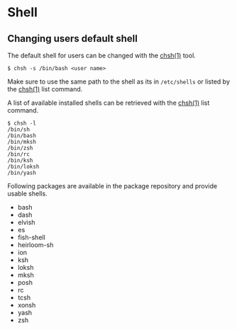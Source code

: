 # Shell

## Changing users default shell

The default shell for users can be changed with the
[chsh(1)](https://man.voidlinux.org/chsh.1) tool.

```
$ chsh -s /bin/bash <user name>
```

Make sure to use the same path to the shell as its in `/etc/shells` or listed by
the [chsh(1)](https://man.voidlinux.org/chsh.1) list command.

A list of available installed shells can be retrieved with the
[chsh(1)](https://man.voidlinux.org/chsh.1) list command.

```
$ chsh -l
/bin/sh
/bin/bash
/bin/mksh
/bin/zsh
/bin/rc
/bin/ksh
/bin/loksh
/bin/yash
```

Following packages are available in the package repository and provide usable
shells.

- bash
- dash
- elvish
- es
- fish-shell
- heirloom-sh
- ion
- ksh
- loksh
- mksh
- posh
- rc
- tcsh
- xonsh
- yash
- zsh
